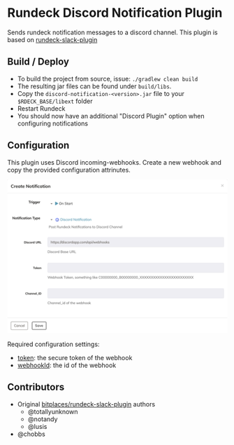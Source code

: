 # Rundeck Discord Notification Plugin

Sends rundeck notification messages to a discord channel. This plugin is based on [rundeck-slack-plugin](https://github.com/bitplaces/rundeck-slack-plugin)

## Build / Deploy

- To build the project from source, issue: `./gradlew clean build`
- The resulting jar files can be found under `build/libs`. 
- Copy the `discord-notification-<version>.jar` file to your `$RDECK_BASE/libext` folder
- Restart Rundeck
- You should now have an additional "Discord Plugin" option when configuring notifications

## Configuration
This plugin uses Discord incoming-webhooks. Create a new webhook and copy the provided configuration attrinutes.

![configuration](configA.png)

Required configuration settings:

- [token](https://discord.com/developers/docs/resources/webhook): the secure token of the webhook
- [webhookId](https://discord.com/developers/docs/resources/webhook): the id of the webhook


## Contributors

*  Original [bitplaces/rundeck-slack-plugin](https://github.com/bitplaces/rundeck-slack-plugin) authors
    *  @totallyunknown
    *  @notandy
    *  @lusis
*  @chobbs